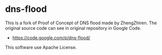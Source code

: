 dns-flood
=========

This is a fork of Proof of Concept of DNS flood made by ZhengZhiren. The original 
source code can see in original repository in Google Code.  

- https://code.google.com/p/dns-flood/

This software use Apache License. 



